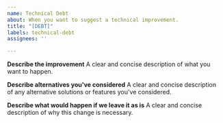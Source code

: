```yaml
---
name: Technical Debt
about: When you want to suggest a technical improvement.
title: "[DEBT]"
labels: technical-debt
assignees: ''

---
```


**Describe the improvement**
A clear and concise description of what you want to happen.

**Describe alternatives you've considered**
A clear and concise description of any alternative solutions or features you've considered.

**Describe what would happen if we leave it as is**
A clear and concise description of why this change is necessary.
